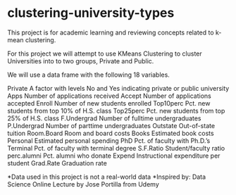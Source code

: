 # clustering-university-types
This project is for academic learning and reviewing concepts related to k-mean clustering.

For this project we will attempt to use KMeans Clustering to cluster Universities into to two groups, Private and Public.

We will use a data frame with the following 18 variables.

Private A factor with levels No and Yes indicating private or public university
Apps Number of applications received
Accept Number of applications accepted
Enroll Number of new students enrolled
Top10perc Pct. new students from top 10% of H.S. class
Top25perc Pct. new students from top 25% of H.S. class
F.Undergrad Number of fulltime undergraduates
P.Undergrad Number of parttime undergraduates
Outstate Out-of-state tuition
Room.Board Room and board costs
Books Estimated book costs
Personal Estimated personal spending
PhD Pct. of faculty with Ph.D.’s
Terminal Pct. of faculty with terminal degree
S.F.Ratio Student/faculty ratio
perc.alumni Pct. alumni who donate
Expend Instructional expenditure per student
Grad.Rate Graduation rate



*Data used in this project is not a real-world data
*Inspired by: Data Science Online Lecture by Jose Portilla from Udemy
